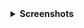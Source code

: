 <details> 
<summary><strong>Screenshots</strong></summary>
<img src="https://i.postimg.cc/Pxs0R0b8/Screenshot-11.png" />

<img src="https://i.postimg.cc/HsWgnQ6G/Screenshot-15.png" />

<img src="https://i.postimg.cc/TwVSy7Vn/Screenshot-17.png" />

<img src="https://i.postimg.cc/kG5cnffJ/Screenshot-16.png" />
</details>
